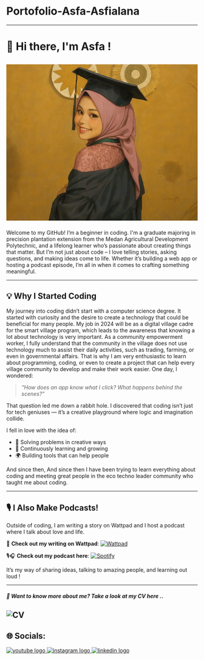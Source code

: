 # Portofolio-Asfa-Asfialana
---
# 👋 Hi there, I'm Asfa !
![ASFA_1](https://github.com/Asfa-Asfialana/portofolio-Asfa-Asfialana/blob/main/ASFA_1.jpg)
---

Welcome to my GitHub! I’m a beginner in coding. I'm a graduate majoring in precision plantation extension from the Medan Agricultural Development Polytechnic, and a lifelong learner who’s passionate about creating things that matter.
But I’m not just about code – I love telling stories, asking questions, and making ideas come to life. Whether it’s building a web app or hosting a podcast episode, I’m all in when it comes to crafting something meaningful.

---
## 💡 Why I Started Coding

My journey into coding didn’t start with a computer science degree. It started with curiosity and the desire to create a technology that could be beneficial for many people.
My job in 2024 will be as a digital village cadre for the smart village program, which leads to the awareness that knowing a lot about technology is very important. As a community empowerment worker, I fully understand that the community in the village does not use technology much to assist their daily activities, such as trading, farming, or even in governmental affairs. That is why I am very enthusiastic to learn about programming, coding, or even to create a project that can help every village community to develop and make their work easier.
One day, I wondered:  
> *“How does an app know what I click? What happens behind the scenes?”*  

That question led me down a rabbit hole. I discovered that coding isn’t just for tech geniuses — it’s a creative playground where logic and imagination collide.

I fell in love with the idea of:
- 🔧 Solving problems in creative ways  
- 🌱 Continuously learning and growing  
- 🌍 Building tools that can help people  

And since then, And since then I have been trying to learn everything about coding and meeting great people in the eco techno leader community who taught me about coding.

---

## 🎙 I Also Make Podcasts!

Outside of coding, I am writing a story on Wattpad and I host a podcast where I talk about love and life.

📖 **Check out my writing on Wattpad**: [![Wattpad](https://img.shields.io/badge/Wattpad-Profile-orange?logo=wattpad)](https://www.wattpad.com/user/AsfaAspia)

🎙️🎧 **Check out my podcast here**: [![Spotify](https://img.shields.io/badge/Spotify-Podcast-green?logo=spotify)](https://open.spotify.com/show/3SG2l8nKttjbQtdQZ37ig2?si=78948f28649148b8)


It’s my way of sharing ideas, talking to amazing people, and learning out loud !

---
##### 👋 Want to know more about me? Take a look at my CV here ..
![CV](https://github.com/Asfa-Asfialana/portofolio-Asfa-Asfialana/tree/main/CV-PDF)
---


## 🌐 Socials:
<div align="left">
  <a href="https://www.youtube.com/@Dailysweetjbi" target="_blank">
    <img src="https://raw.githubusercontent.com/maurodesouza/profile-readme-generator/master/src/assets/icons/social/youtube/default.svg" width="52" height="40" alt="youtube logo"  />
  </a>
  <a href="https://www.instagram.com/as.asfialn/" target="_blank">
    <img src="https://raw.githubusercontent.com/maurodesouza/profile-readme-generator/master/src/assets/icons/social/instagram/default.svg" width="52" height="40" alt="instagram logo"  />
  </a>
  <a href="https://www.linkedin.com/in/asfaasfialana86/" target="_blank">
    <img src="https://raw.githubusercontent.com/maurodesouza/profile-readme-generator/master/src/assets/icons/social/linkedin/default.svg" width="52" height="40" alt="linkedin logo"  />
  </a>
</div>

###
</div>
